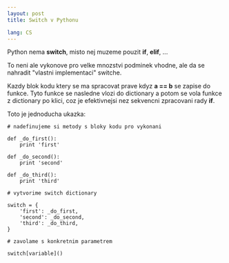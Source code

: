```yaml
---
layout: post
title: Switch v Pythonu

lang: CS
---
```


Python nema __switch__, misto nej muzeme pouzit __if__, __elif__, ...

To neni ale vykonove pro velke mnozstvi podminek vhodne, ale da se nahradit "vlastni implementaci" switche.

Kazdy blok kodu ktery se ma spracovat prave kdyz __a == b__ se zapise do funkce. Tyto funkce se nasledne vlozi do dictionary a potom se vola funkce z dictionary po klici, coz je efektivnejsi nez sekvencni zpracovani rady __if__.

Toto je jednoducha ukazka:

    # nadefinujeme si metody s bloky kodu pro vykonani

    def _do_first():
        print 'first'

    def _do_second():
        print 'second'

    def _do_third():
        print 'third'

    # vytvorime switch dictionary

    switch = {
        'first': _do_first,
        'second': _do_second,
        'third': _do_third,
    }

    # zavolame s konkretnim parametrem

    switch[variable]()

